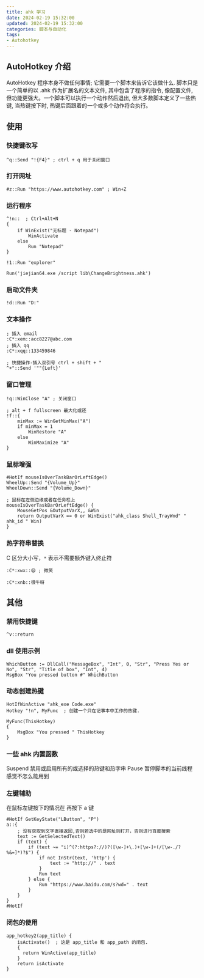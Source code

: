 ```yaml
---
title: ahk 学习
date: 2024-02-19 15:32:00
updated: 2024-02-19 15:32:00
categories: 脚本与自动化
tags:
- Autohotkey
---
```


## AutoHotkey 介绍

AutoHotkey 程序本身不做任何事情; 它需要一个脚本来告诉它该做什么. 脚本只是一个简单的以 .ahk 作为扩展名的文本文件, 其中包含了程序的指令, 像配置文件, 但功能更强大。一个脚本可以执行一个动作然后退出, 但大多数脚本定义了一些热键, 当热键按下时, 热键后面跟着的一个或多个动作将会执行。

## 使用

### 快捷键改写

```ahk
^q::Send "!{F4}" ; ctrl + q 用于关闭窗口
```

### 打开网址

```ahk
#z::Run "https://www.autohotkey.com" ; Win+Z
```

### 运行程序

```ahk
^!n::  ; Ctrl+Alt+N
{
    if WinExist("无标题 - Notepad")
        WinActivate
    else
        Run "Notepad"
}

!1::Run "explorer"

Run('jiejian64.exe /script lib\ChangeBrightness.ahk')
```

### 启动文件夹

```ahk
!d::Run "D:"
```

### 文本操作

```ahk
; 插入 email
:C*:xem::acc8227@abc.com
; 插入 qq
:C*:xqq::133459846

; 快捷操作-插入双引号 ctrl + shift + "
^+"::Send '""{Left}'
```

### 窗口管理

```ahk
!q::WinClose "A" ; 关闭窗口

; alt + f fullscreen 最大化或还
!f::{
    minMax := WinGetMinMax("A")
    if minMax = 1
        WinRestore "A"
    else
        WinMaximize "A"
}
```

### 鼠标增强

```ahk
#HotIf mouseIsOverTaskBarOrLeftEdge()
WheelUp::Send "{Volume_Up}"
WheelDown::Send "{Volume_Down}"

; 鼠标在左侧边缘或者在任务栏上
mouseIsOverTaskBarOrLeftEdge() {
    MouseGetPos &OutputVarX,, &Win
    return OutputVarX == 0 or WinExist("ahk_class Shell_TrayWnd" " ahk_id " Win)
}
```

### 热字符串替换

C 区分大小写，`*` 表示不需要额外键入终止符

```ahk
:C*:xwx::😄 ; 微笑

:C*:xnb::很牛呀
```

## 其他

### 禁用快捷键

```ahk
^v::return
```

### dll 使用示例

```ahk
WhichButton := DllCall("MessageBox", "Int", 0, "Str", "Press Yes or No", "Str", "Title of box", "Int", 4)
MsgBox "You pressed button #" WhichButton
```

### 动态创建热键

```ahk
HotIfWinActive "ahk_exe Code.exe"
Hotkey "!n", MyFunc  ; 创建一个只在记事本中工作的热键.

MyFunc(ThisHotkey)
{
    MsgBox "You pressed " ThisHotkey
}
```

### 一些 ahk 内置函数

Suspend 禁用或启用所有的或选择的热键和热字串
Pause 暂停脚本的当前线程 感觉不怎么能用到

### 左键辅助

在鼠标左键按下的情况在 再按下 a 键

```ahk
#HotIf GetKeyState("LButton", "P")
a::{
    ; 没有获取到文字直接返回,否则若选中的是网址则打开，否则进行百度搜索
    text := GetSelectedText()
    if (text) {
        if (text ~= "i)^(?:https?://)?([\w-]+\.)+[\w-]+(/[\w-./?%&=]*)?$") {
            if not InStr(text, 'http') {
                text := "http://" . text
            }
            Run text
        } else {
            Run "https://www.baidu.com/s?wd=" . text
        }
    }
}
#HotIf
```

### 闭包的使用

```ahk
app_hotkey2(app_title) {
    isActivate()  ; 这是 app_title 和 app_path 的闭包.
    {
      return WinActive(app_title)
    }
    return isActivate
}
```

